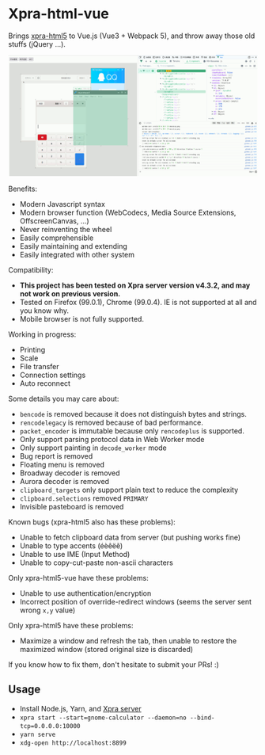 # Xpra-html-vue

Brings [xpra-html5](https://github.com/Xpra-org/xpra-html5) to Vue.js (Vue3 + Webpack 5), and throw away those old stuffs (jQuery ...).

![screenshot](./screenshot.png)

Benefits:

- Modern Javascript syntax
- Modern browser function (WebCodecs, Media Source Extensions, OffscreenCanvas, ...)
- Never reinventing the wheel
- Easily comprehensible
- Easily maintaining and extending
- Easily integrated with other system

Compatibility:

- **This project has been tested on Xpra server version v4.3.2, and may not work on previous version.**
- Tested on Firefox (99.0.1), Chrome (99.0.4). IE is not supported at all and you know why.
- Mobile browser is not fully supported.

Working in progress:

- Printing
- Scale
- File transfer
- Connection settings
- Auto reconnect

Some details you may care about:

- `bencode` is removed because it does not distinguish bytes and strings.
- `rencodelegacy` is removed because of bad performance.
- `packet_encoder` is immutable because only `rencodeplus` is supported.
- Only support parsing protocol data in Web Worker mode
- Only support painting in `decode_worker` mode
- Bug report is removed
- Floating menu is removed
- Broadway decoder is removed
- Aurora decoder is removed
- `clipboard_targets` only support plain text to reduce the complexity
- `clipboard.selections` removed `PRIMARY`
- Invisible pasteboard is removed

Known bugs (xpra-html5 also has these problems):

- Unable to fetch clipboard data from server (but pushing works fine)
- Unable to type accents (éèêëẽ)
- Unable to use IME (Input Method)
- Unable to copy-cut-paste non-ascii characters

Only xpra-html5-vue have these problems:

- Unable to use authentication/encryption
- Incorrect position of override-redirect windows (seems the server sent wrong `x,y` value)

Only xpra-html5 have these problems:

- Maximize a window and refresh the tab, then unable to restore the maximized window (stored original size is discarded)

If you know how to fix them, don't hesitate to submit your PRs! :)

## Usage

- Install Node.js, Yarn, and [Xpra server](https://github.com/Xpra-org/xpra)
- `xpra start --start=gnome-calculator --daemon=no --bind-tcp=0.0.0.0:10000`
- `yarn serve`
- `xdg-open http://localhost:8899`
